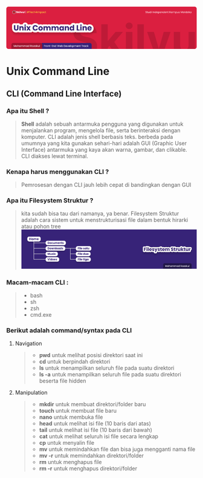 ![Image CLI Banner!](../assets/unix-banner.png "Unix Command Line")

# **Unix Command Line**
## CLI (Command Line Interface)

### Apa itu Shell ?

> **Shell** adalah sebuah antarmuka pengguna yang digunakan untuk menjalankan program, mengelola file, serta berinteraksi dengan komputer. 
> CLI adalah jenis shell berbasis teks. berbeda pada umumnya yang kita gunakan sehari-hari adalah GUI (Graphic User Interface) antarmuka yang kaya akan warna, gambar, dan clikable. CLI diakses lewat terminal.

### Kenapa harus menggunakan CLI ?
> Pemrosesan dengan CLI jauh lebih cepat di bandingkan dengan GUI

### Apa itu Filesystem Struktur ?
> kita sudah bisa tau dari namanya, ya benar. Filesystem Struktur adalah cara sistem untuk menstrukturisasi file dalam bentuk hirarki atau pohon tree
> ![Contoh struktur file!](../assets/unix-filesystem.png "Unix Command Line")

### Macam-macam CLI :
> - bash
> - sh
> - zsh
> - cmd.exe

### Berikut adalah command/syntax pada CLI
1. Navigation
   >   - **pwd** untuk melihat posisi direktori saat ini
   >   - **cd** untuk berpindah direktori
   >   - **ls** untuk menampilkan seluruh file pada suatu direktori
   >   - **ls -a** untuk menampilkan seluruh file pada suatu direktori beserta file hidden
   
2. Manipulation
   > - **mkdir** untuk membuat direktori/folder baru
   > - **touch** untuk membuat file baru
   > - **nano** untuk membuka file
   > - **head** untuk melihat isi file (10 baris dari atas)
   > - **tail** untuk melihat isi file (10 baris dari bawah)
   > - **cat** untuk melihat seluruh isi file secara lengkap
   > - **cp** untuk menyalin file
   > - **mv** untuk memindahkan file dan bisa juga mengganti nama file 
   > - **mv -r** untuk memindahkan direktori/folder
   > - **rm** untuk menghapus file
   > - **rm -r** untuk menghapus direktori/folder




